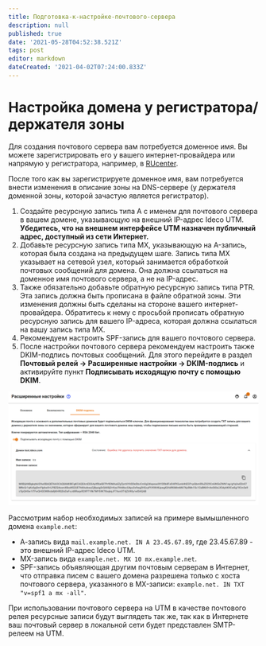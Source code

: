 ```yaml
---
title: Подготовка-к-настройке-почтового-сервера
description: null
published: true
date: '2021-05-28T04:52:38.521Z'
tags: post
editor: markdown
dateCreated: '2021-04-02T07:24:00.833Z'
---
```


# Настройка домена у регистратора/держателя зоны

Для создания почтового сервера вам потребуется доменное имя. Вы можете зарегистрировать его у вашего интернет-провайдера или напрямую у регистратора, например, в [RUcenter](https://www.nic.ru/).

После того как вы зарегистрируете доменное имя, вам потребуется внести изменения в описание зоны на DNS-сервере \(у держателя доменной зоны, которой зачастую является регистратор\).

1. Создайте ресурсную запись типа А с именем для почтового сервера в вашем домене, указывающую на внешний IP-адрес Ideco UTM.  **Убедитесь, что на внешнем интерфейсе UTM назначен публичный адрес, доступный из сети Интернет.**
2. Добавьте ресурсную запись типа MX, указывающую на A-запись, которая была создана на предыдущем шаге. Запись типа MX указывает на сетевой узел, который занимается обработкой почтовых сообщений для домена. Она должна ссылаться на доменное имя почтового сервера, а не на IP-адрес.
3. Также обязательно добавьте обратную ресурсную запись типа PTR. Эта запись должна быть прописана в файле обратной зоны. Эти изменения должны быть сделаны на стороне вашего интернет-провайдера. Обратитесь к нему с просьбой прописать обратную ресурсную запись для вашего IP-адреса, которая должна ссылаться на вашу запись типа MX.
4. Рекомендуем настроить SPF-запись для вашего почтового сервера.
5. После настройки почтового сервера рекомендуем настроить также DKIM-подпись почтовых сообщений. Для этого перейдите в раздел **Почтовый релей -&gt; Расширенные настройки -&gt; DKIM-подпись** и активируйте пункт **Подписывать исходящую почту с помощью DKIM**.

![](../../.gitbook/assets/dikm-sign.png)

Рассмотрим набор необходимых записей на примере вымышленного домена `example.net`:

* А-запись вида `mail.example.net. IN A 23.45.67.89`, где 23.45.67.89 - это внешний IP-адрес Ideco UTM.
* MX-запись вида `example.net. MX 10 mx.example.net`.
* SPF-запись объявляющая другим почтовым серверам в Интернет, что отправка писем с вашего домена разрешена только с хоста почтового сервера, указанного в MX-записи: `example.net. IN TXT "v=spf1 a mx -all"`. 

При использовании почтового сервера на UTM в качестве почтового релея ресурсные записи будут выглядеть так же, так как в Интернете ваш почтовый сервер в локальной сети будет представлен SMTP-релеем на UTM.

